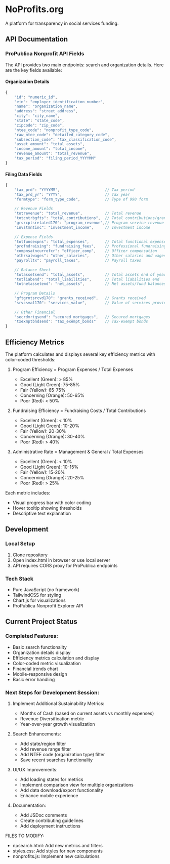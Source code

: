 # NoProfits.org

A platform for transparency in social services funding.

## API Documentation

### ProPublica Nonprofit API Fields

The API provides two main endpoints: search and organization details. Here are the key fields available:

#### Organization Details
```javascript
{
    "id": "numeric_id",
    "ein": "employer_identification_number",
    "name": "organization_name",
    "address": "street_address",
    "city": "city_name",
    "state": "state_code",
    "zipcode": "zip_code",
    "ntee_code": "nonprofit_type_code",
    "raw_ntee_code": "detailed_category_code",
    "subsection_code": "tax_classification_code",
    "asset_amount": "total_assets",
    "income_amount": "total_income",
    "revenue_amount": "total_revenue",
    "tax_period": "filing_period_YYYYMM"
}
```

#### Filing Data Fields
```javascript
{
    "tax_prd": "YYYYMM",                    // Tax period 
    "tax_prd_yr": "YYYY",                   // Tax year
    "formtype": "form_type_code",           // Type of 990 form
    
    // Revenue Fields
    "totrevenue": "total_revenue",          // Total revenue
    "totcntrbgfts": "total_contributions",  // Total contributions/grants
    "grsrcptsrelated170": "program_revenue",// Program service revenue
    "invstmntinc": "investment_income",     // Investment income
    
    // Expense Fields
    "totfuncexpns": "total_expenses",       // Total functional expenses
    "profndraising": "fundraising_fees",    // Professional fundraising
    "compnsatncurrofcr": "officer_comp",    // Officer compensation
    "othrsalwages": "other_salaries",       // Other salaries and wages
    "payrolltx": "payroll_taxes",           // Payroll taxes
    
    // Balance Sheet
    "totassetsend": "total_assets",         // Total assets end of year
    "totliabend": "total_liabilities",      // Total liabilities end
    "totnetassetend": "net_assets",         // Net assets/fund balances
    
    // Program Details
    "gftgrntsrcvd170": "grants_received",   // Grants received
    "srvcsval170": "services_value",        // Value of services provided
    
    // Other Financial
    "secrdmrtgsend": "secured_mortgages",   // Secured mortgages
    "txexmptbndsend": "tax_exempt_bonds"    // Tax-exempt bonds
}
```

## Efficiency Metrics

The platform calculates and displays several key efficiency metrics with color-coded thresholds:

1. Program Efficiency = Program Expenses / Total Expenses
   * Excellent (Green): > 85%
   * Good (Light Green): 75-85%
   * Fair (Yellow): 65-75%
   * Concerning (Orange): 50-65%
   * Poor (Red): < 50%

2. Fundraising Efficiency = Fundraising Costs / Total Contributions
   * Excellent (Green): < 10%
   * Good (Light Green): 10-20%
   * Fair (Yellow): 20-30%
   * Concerning (Orange): 30-40%
   * Poor (Red): > 40%

3. Administrative Rate = Management & General / Total Expenses
   * Excellent (Green): < 10%
   * Good (Light Green): 10-15%
   * Fair (Yellow): 15-20%
   * Concerning (Orange): 20-25%
   * Poor (Red): > 25%

Each metric includes:
- Visual progress bar with color coding
- Hover tooltip showing thresholds
- Descriptive text explanation

## Development

### Local Setup
1. Clone repository
2. Open index.html in browser or use local server
3. API requires CORS proxy for ProPublica endpoints

### Tech Stack
- Pure JavaScript (no framework)
- TailwindCSS for styling
- Chart.js for visualizations
- ProPublica Nonprofit Explorer API

## Current Project Status

### Completed Features:
- Basic search functionality
- Organization details display
- Efficiency metrics calculation and display
- Color-coded metric visualization
- Financial trends chart
- Mobile-responsive design
- Basic error handling

### Next Steps for Development Session:

1. Implement Additional Sustainability Metrics:
   - Months of Cash (based on current assets vs monthly expenses)
   - Revenue Diversification metric
   - Year-over-year growth visualization

2. Search Enhancements:
   - Add state/region filter
   - Add revenue range filter
   - Add NTEE code (organization type) filter
   - Save recent searches functionality

3. UI/UX Improvements:
   - Add loading states for metrics
   - Implement comparison view for multiple organizations
   - Add data download/export functionality
   - Enhance mobile experience

4. Documentation:
   - Add JSDoc comments
   - Create contributing guidelines
   - Add deployment instructions

FILES TO MODIFY:
- npsearch.html: Add new metrics and filters
- styles.css: Add styles for new components
- nonprofits.js: Implement new calculations